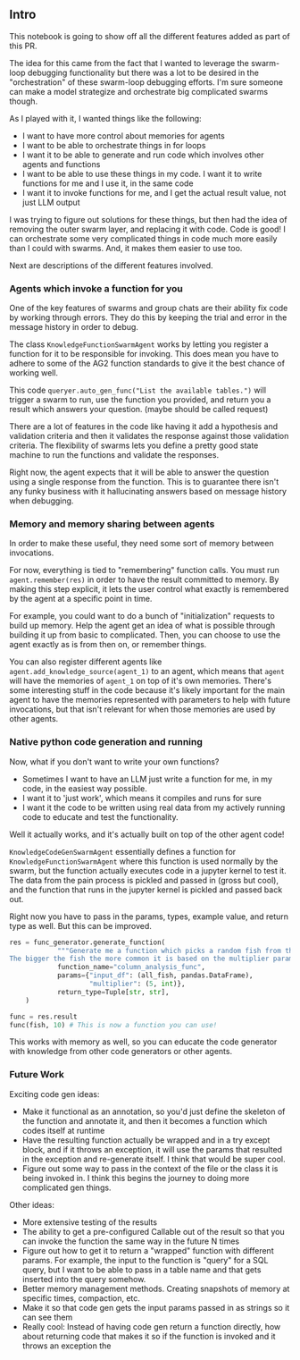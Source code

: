 ## Intro

This notebook is going to show off all the different features added as part of this PR.

The idea for this came from the fact that I wanted to leverage the swarm-loop debugging functionality
but there was a lot to be desired in the "orchestration" of these swarm-loop debugging efforts.
I'm sure someone can make a model strategize and orchestrate big complicated swarms though.

As I played with it, I wanted things like the following:
- I want to have more control about memories for agents
- I want to be able to orchestrate things in for loops
- I want it to be able to generate and run code which involves other agents and functions
- I want to be able to use these things in my code. I want it to write functions for me and I use it, in the same code
- I want it to invoke functions for me, and I get the actual result value, not just LLM output

I was trying to figure out solutions for these things, but then had the idea of removing the
outer swarm layer, and replacing it with code. Code is good! I can orchestrate some
very complicated things in code much more easily than I could with swarms. And, it makes them easier to use too.

Next are descriptions of the different features involved.

### Agents which invoke a function for you
One of the key features of swarms and group chats are their ability fix code by working through errors.
They do this by keeping the trial and error in the message history in order to debug.

The class `KnowledgeFunctionSwarmAgent` works by letting you register a function for it to be responsible for invoking.
This does mean you have to adhere to some of the AG2 function standards to give it the best chance of working well.

This code `queryer.auto_gen_func("List the available tables.")` will trigger a swarm
to run, use the function you provided, and return you a result which answers your question. (maybe should be called request)

There are a lot of features in the code like having it add a hypothesis and validation criteria
and then it validates the response against those validation criteria. The flexibility of swarms lets you define a pretty good
state machine to run the functions and validate the responses.

Right now, the agent expects that it will be able to answer the question using a single response from the function.
This is to guarantee there isn't any funky business with it hallucinating answers based on message history when debugging.

### Memory and memory sharing between agents
In order to make these useful, they need some sort of memory between invocations.

For now, everything is tied to "remembering" function calls. You must run `agent.remember(res)` in order to
have the result committed to memory. By making this step explicit, it lets the user control what exactly is remembered
by the agent at a specific point in time.

For example, you could want to do a bunch of "initialization" requests to build up memory. Help the agent get an idea of what is possible
through building it up from basic to complicated. Then, you can choose to use the agent exactly as is from then on, or remember things.

You can also register different agents like `agent.add_knowledge_source(agent_1)` to an agent, which means that `agent` will have the memories of `agent_1` on top of it's own memories.
There's some interesting stuff in the code because it's likely important for the main agent to
have the memories represented with parameters to help with future invocations, but that isn't
relevant for when those memories are used by other agents.

### Native python code generation and running

Now, what if you don't want to write your own functions?
- Sometimes I want to have an LLM just write a function for me, in my code, in the easiest way possible.
- I want it to 'just work', which means it compiles and runs for sure
- I want it the code to be written using real data from my actively running code to educate
and test the functionality.

Well it actually works, and it's actually built on top of the other agent code!

`KnowledgeCodeGenSwarmAgent` essentially defines a function for `KnowledgeFunctionSwarmAgent`
where this function is used normally by the swarm, but the function actually executes code in a jupyter kernel to test it.
The data from the pain process is pickled and passed in (gross but cool), and the function that runs in the jupyter kernel is pickled and passed
back out.

Right now you have to pass in the params, types, example value, and return type as well. But this can be improved.

```python
res = func_generator.generate_function(
            """Generate me a function which picks a random fish from the input dataframe input_df, but the choice is decided based on their size.
The bigger the fish the more common it is based on the multiplier parameter. Return (Name, Size)""",
            function_name="column_analysis_func",
            params={"input_df": (all_fish, pandas.DataFrame),
                    "multiplier": (5, int)},
            return_type=Tuple[str, str],
    )

func = res.result
func(fish, 10) # This is now a function you can use!
```

This works with memory as well, so you can educate the code generator with knowledge from other code generators or other agents.

### Future Work
Exciting code gen ideas:
- Make it functional as an annotation, so you'd just define the skeleton of the function and annotate it, and then it
becomes a function which codes itself at runtime
- Have the resulting function actually be wrapped and in a try except block, and if it throws an exception,
it will use the params that resulted in the exception and re-generate itself. I think that would be super cool.
- Figure out some way to pass in the context of the file or the class it is being invoked in. I think this begins the journey to doing more complicated gen things.

Other ideas:
- More extensive testing of the results
- The ability to get a pre-configured Callable out of the result so that you can invoke the function the same way in the future N times
- Figure out how to get it to return a "wrapped" function with different params.
For example, the input to the function is "query" for a SQL query, but I want to be able to pass in a table name and that gets inserted into the query somehow.
- Better memory management methods. Creating snapshots of memory at specific times, compaction, etc.
- Make it so that code gen gets the input params passed in as strings so it can see them
- Really cool: Instead of having code gen return a function directly, how about returning code that makes it so if the function is invoked and it throws an exception
the
